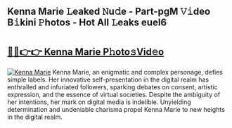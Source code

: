 ## Kenna Marie 𝙻eaked 𝙽u𝚍e - Part-pgM 𝚅𝚒deo B𝚒kini 𝙿hotos - Hot All 𝙻eaks eueI6

# <h2><a href="http://ld0s6hz.urlbe.top/?page=Kenna+Marie">🔗🔗👉👉 Kenna Marie P𝚑oto𝚜Vid𝚎o</a></h2>

[![Kenna Marie](https://i.imgur.com/eBuTRDB.gif)](http://ld0s6hz.urlbe.top/?page=Kenna+Marie)
Kenna Marie, an enigmatic and complex personage, defies simple labels. Her innovative self-presentation in the digital realm has enthralled and infuriated followers, sparking debates on consent, artistic expression, and the essence of virtual societies. Despite the ambiguity of her intentions, her mark on digital media is indelible. Unyielding determination and undeniable charisma propel Kenna Marie to new heights in the digital realm.
